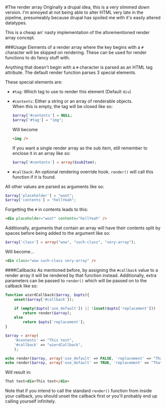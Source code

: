#The render array
Originally a drupal idea, this is a very slimmed down version. I'm annoyed at
not being able to alter HTML very late in the pipeline, presumeably because
drupal has spoiled me with it's easily altered datatypes.

This is a cheap an' nasty implementation of the aforementioned render
array concept.

###Usage
Elements of a render array where the key begins with a `#` character will be
skipped on rendering. These can be used for render functions to do fancy
stuff with.

Anything that doesn't begin with a `#` character is parsed as an HTML tag
attribute. The default render function parses 3 special elements.

These special elements are:

* `#tag`: Which tag to use to render this element (Default `div`)
* `#contents`: Either a string or an array of renderable objects.  
    When this is empty, the tag will be closed like so:

    ```php
    $array['#contents'] = NULL;
    $array['#tag'] = "img";
    ```

    Will become

    ```html
    <img />
    ```

    If you want a single render array as the sub item, still remember to
    enclose it in an array like so:

    ```php
    $array['#contents'] = array($subItem);
    ```

* `#callback`: An optional rendering override hook. `render()` will call this
    function if it is found.

All other values are parsed as arguments like so:

```php
$array['placeholder'] = "woot";
$array['contents'] = "hellYeah";
```

Forgetting the `#` in contents leads to this:

```html
<div placeholder="woot" contents="hellYeah" />
```

Additionally, arguments that contain an array will have their contents split
by spaces before being added to the argument like so:

```php
$array['class'] = array("wow", "such-class", "very-array");
```

Will become...

```html
<div class="wow such-class very-array" />
```

####Callbacks
As mentioned before, by assigning the `#callback` value to a render array it
will be rendered by that function instead. Additionally, extra parameters can be
passed to `render()` which will be passed on to the callback like so:

```php
function wierdCallback($array, $opts){
    unset($array['#callback']);

    if (empty($opts['use_default']) || !isset($opts['replacement']))
        return render($array);
    else
        return $opts['replacement'];
}

$array = array(
    '#contents' => "This text",
    '#callback' => "wierdCallback",
    );

echo render($array, array('use_default' => FALSE, 'replacement' => "That text"));
echo render($array, array('use_default' => TRUE, 'replacement' => "That text"));
```

Will result in:

```html
That text<div>This text</div>
```

Note that if you intend to call the standard `render()` function from inside
your callback, you should unset the callback first or you'll probably end up
calling yourself infinitely.
